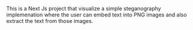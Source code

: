 This is a Next Js project that visualize a simple steganography implemenation where the user can embed text into PNG images and also extract the text from those images.
